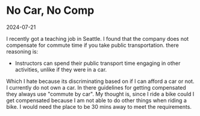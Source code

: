 # No Car, No Comp

2024-07-21

I recently got a teaching job in Seattle. I found that the company does not compensate for commute time if you take public transportation. there reasoning is:
- Instructors can spend their public transport time engaging in other activities, unlike if they were in a car. 

Which I hate because its discriminating based on if I can afford a car or not. I currently do not own a car. In there guidelines for getting compensated they always use "commute by car". My thought is, since I ride a bike could I get compensated because I am not able to do other things when riding a bike. I would need the place to be 30 mins away to meet the requirements.